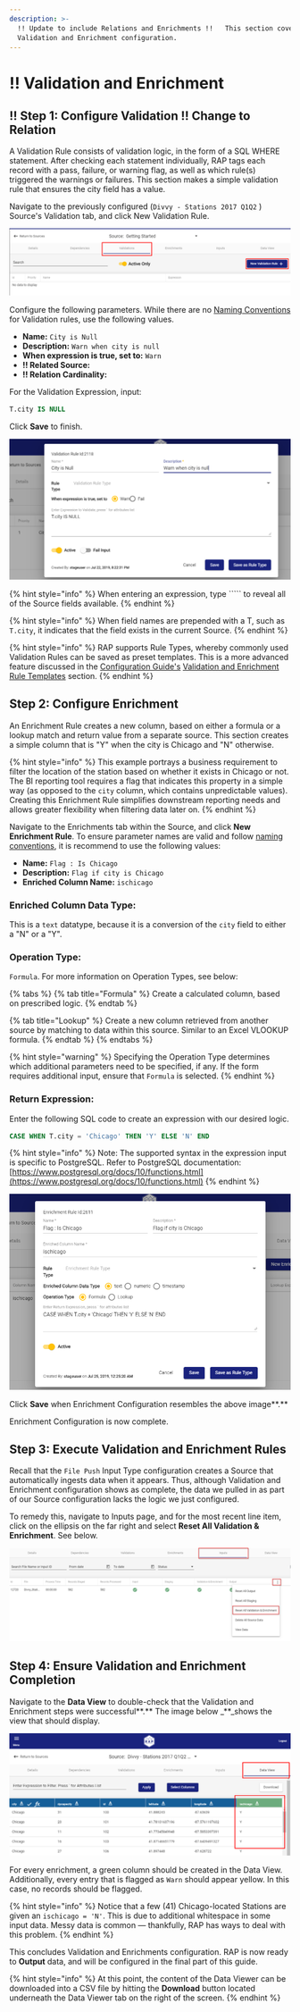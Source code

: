 ```yaml
---
description: >-
  !! Update to include Relations and Enrichments !!   This section covers
  Validation and Enrichment configuration.
---
```


# !! Validation and Enrichment

## !! Step **1: Configure Validation !! Change to Relation**

A Validation Rule consists of validation logic, in the form of a SQL WHERE statement. After checking each statement individually, RAP tags each record with a pass, failure, or warning flag, as well as which rule\(s\) triggered the warnings or failures. This section makes a simple validation rule that ensures the city field has a value.

Navigate to the previously configured \(`Divvy - Stations 2017 Q1Q2` \) Source's Validation tab, and click New Validation Rule.

![Create a New Validation Rule](../../.gitbook/assets/screenshot_11.png)

Configure the following parameters. While there are no [Naming Conventions](validation-and-enrichment.md) for Validation rules, use the following values.

* **Name:** `City is Null`
* **Description:** `Warn when city is null`
* **When expression is true, set to:** `Warn`
* **!! Related Source:** 
* **!! Relation Cardinality:** 

For the Validation Expression, input:

```sql
T.city IS NULL
```

Click **Save** to finish.

![!! Complete Validation Rule !! Relation](../../.gitbook/assets/image%20%28125%29.png)

{% hint style="info" %}
When entering an expression, type \`\`\`\`\` to reveal all of the Source fields available.
{% endhint %}

{% hint style="info" %}
When field names are prepended with a T, such as `T.city`, it indicates that the field exists in the current Source.
{% endhint %}

{% hint style="info" %}
RAP supports Rule Types, whereby commonly used Validation Rules can be saved as preset templates. This is a more advanced feature discussed in the [Configuration Guide's](validation-and-enrichment.md) [Validation and Enrichment Rule Templates](../../configuring-the-data-integration-process/validation-and-enrichment-rule-templates.md) section.
{% endhint %}

## **Step 2: Configure Enrichment**

An Enrichment Rule creates a new column, based on either a formula or a lookup match and return value from a separate source. This section creates a simple column that is "Y" when the city is Chicago and "N" otherwise.

{% hint style="info" %}
This example portrays a business requirement to filter the location of the station based on whether it exists in Chicago or not. The BI reporting tool requires a flag that indicates this property in a simple way \(as opposed to the `city` column, which contains unpredictable values\). Creating this Enrichment Rule simplifies downstream reporting needs and allows greater flexibility when filtering data later on.
{% endhint %}

Navigate to the Enrichments tab within the Source, and click **New Enrichment Rule**. To ensure parameter names are valid and follow [naming conventions](validation-and-enrichment.md), it is recommend to use the following values:

* **Name:** `Flag : Is Chicago`
* **Description:** `Flag if city is Chicago`
* **Enriched Column Name:** `ischicago`

### Enriched Column Data Type:

This is a `text` datatype, because it is a conversion of the `city` field to either a "N" or a "Y".

### Operation Type:

`Formula`. For more information on Operation Types, see below:

{% tabs %}
{% tab title="Formula" %}
Create a calculated column, based on prescribed logic.
{% endtab %}

{% tab title="Lookup" %}
Create a new column retrieved from another source by matching to data within this source. Similar to an Excel VLOOKUP formula.
{% endtab %}
{% endtabs %}

{% hint style="warning" %}
Specifying the Operation Type determines which additional parameters need to be specified, if any. If the form requires additional input, ensure that `Formula` is selected.
{% endhint %}

### Return Expression:

Enter the following SQL code to create an expression with our desired logic.

```sql
CASE WHEN T.city = 'Chicago' THEN 'Y' ELSE 'N' END
```

{% hint style="info" %}
Note: The supported syntax in the expression input is specific to PostgreSQL. Refer to PostgreSQL documentation: [https://www.postgresql.org/docs/10/functions.html](https://www.postgresql.org/docs/10/functions.html)
{% endhint %}

![Complete Enrichment Configuration](../../.gitbook/assets/image%20%2856%29.png)

Click **Save** when Enrichment Configuration resembles the above image**.**

Enrichment Configuration is now complete.

## Step 3: Execute Validation and Enrichment Rules

Recall that the `File Push` Input Type configuration creates a Source that automatically ingests data when it appears. Thus, although Validation and Enrichment configuration shows as complete, the data we pulled in as part of our Source configuration lacks the logic we just configured.

To remedy this, navigate to Inputs page, and for the most recent line item, click on the ellipsis on the far right and select **Reset All Validation & Enrichment**. See below.

![Reset All Validation &amp; Enrichment](../../.gitbook/assets/image%20%28128%29.png)

## Step 4: Ensure Validation and Enrichment Completion

Navigate to the **Data View** to double-check that the Validation and Enrichment steps were successful**.** The image below _\*\*_shows the view that should display.

![New Column in Data View](../../.gitbook/assets/image%20%2862%29.png)

For every enrichment, a green column should be created in the Data View. Additionally, every entry that is flagged as `Warn` should appear yellow. In this case, no records should be flagged.

{% hint style="info" %}
Notice that a few \(41\) Chicago-located Stations are given an `ischicago = 'N'`. This is due to additional whitespace in some input data. Messy data is common — thankfully, RAP has ways to deal with this problem.
{% endhint %}

This concludes Validation and Enrichments configuration. RAP is now ready to **Output** data, and will be configured in the final part of this guide.

{% hint style="info" %}
At this point, the content of the Data Viewer can be downloaded into a CSV file by hitting the **Download** button located underneath the Data Viewer tab on the right of the screen.
{% endhint %}

